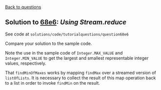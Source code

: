[Back to questions](../README.md)

## Solution to [68e6](../questions/68e6): *Using Stream.reduce*

See code at `solutions/code/tutorialquestions/question68e6`

Compare your solution to the sample code.

Note the use in the sample code of `Integer.MAX_VALUE` and `Integer.MIN_VALUE` to get the largest and smallest representable integer values, respectively.

That `findMinOfMaxes` works by mapping `findMax` over a streamed version of `listOfLists`.  It is necessary to collect the result of this map operation back to a list in order to invoke `findMin` on the result.
